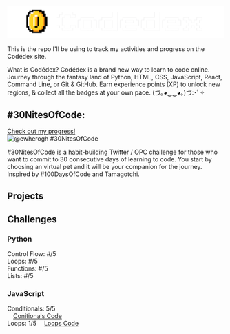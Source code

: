 ![Codédex Logo](ReadmeImages/logo.png)

This is the repo I'll be using to track my activities and progress on the Codédex site.


What is Codédex?
Codédex is a brand new way to learn to code online. Journey through the fantasy land of Python, HTML, CSS, JavaScript, React, Command Line, or Git & GitHub. Earn experience points (XP) to unlock new regions, & collect all the badges at your own pace.
(づ｡◕‿‿◕｡)づ:･ﾟ✧


## #30NitesOfCode:
  [Check out my progress!](https://www.codedex.io/@ewherogh/30-nites-of-code)  
  ![@ewherogh #30NitesOfCode](https://www.codedex.io/api/petStatus?user=ewherogh)

#30NitesOfCode is a habit-building Twitter / OPC challenge for those who want to commit to 30 consecutive days of learning to code. You start by choosing an virtual pet and it will be your companion for the journey.
Inspired by #100DaysOfCode and Tamagotchi.


## Projects


## Challenges
### Python
Control Flow: #/5  
Loops: #/5  
Functions: #/5  
Lists: #/5


### JavaScript
Conditionals: 5/5  
  &emsp;[Conitionals Code](/Challenges/JavaScript/Conditionals)  
Loops: 1/5
  &emsp;[Loops Code](/Challenges/JavaScript/Loops)
